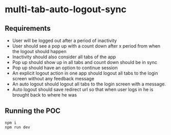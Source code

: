 # multi-tab-auto-logout-sync

## Requirements
- User will be logged out after a period of inactivity
- User should see a pop up with a count down after x period from when the logout should happen
- Inactivity should also consider all tabs of the app
- Pop up should show up in all tabs and count down should be in sync
- Pop up should have an option to continue session
- An explicit logout action in one app should logout all tabs to the login screen without any feedback message
- An auto logout should logout all tabs to the login screen with a message.
- Auto logout should save redirect url so that when user logs in he is brought back to where he was

## Running the POC
```
npm i
npm run dev
```